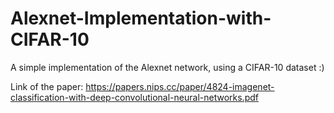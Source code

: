 # Alexnet-Implementation-with-CIFAR-10

A simple implementation of the Alexnet network, using a CIFAR-10 dataset :)

Link of the paper: https://papers.nips.cc/paper/4824-imagenet-classification-with-deep-convolutional-neural-networks.pdf
